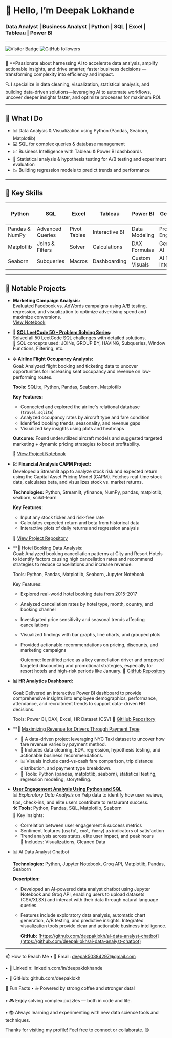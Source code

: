 # 👋 Hello, I’m Deepak Lokhande

### Data Analyst | Business Analyst | Python | SQL | Excel | Tableau | Power BI

---

![Visitor Badge](https://visitor-badge.laobi.icu/badge?page_id=deepaklokh.deepaklokh)
![GitHub followers](https://img.shields.io/github/followers/deepaklokh?label=Follow%20Me&style=social)

---

🌟 **Passionate about harnessing AI to accelerate data analysis, amplify actionable insights, and drive smarter, faster business decisions — transforming complexity into efficiency and impact.

🔍 I specialize in data cleaning, visualization, statistical analysis, and building data-driven solutions—leveraging AI to automate workflows, uncover deeper insights faster, and optimize processes for maximum ROI. 

---

## 🚀 What I Do

- 📊 Data Analysis & Visualization using Python (Pandas, Seaborn, Matplotlib)  
- 💻 SQL for complex queries & database management  
- 📈 Business Intelligence with Tableau & Power BI dashboards  
- 🧠 Statistical analysis & hypothesis testing for A/B testing and experiment evaluation  
- 📉 Building regression models to predict trends and performance  

---

## 🎯 Key Skills

| Python           | SQL              | Excel            | Tableau          | Power BI        | AI & Generative AI        |
|------------------|------------------|------------------|------------------|-----------------|---------------------------|
| Pandas & NumPy   | Advanced Queries | Pivot Tables     | Interactive BI   | Data Modeling   | Prompt Engineering        |
| Matplotlib       | Joins & Filters  | Solver           | Calculations     | DAX Formulas    | Generative AI             |
| Seaborn          | Subqueries       | Macros           | Dashboarding     | Custom Visuals  | AI Model Integration      |


---

## 📂 Notable Projects

- **Marketing Campaign Analysis:**  
  Evaluated Facebook vs. AdWords campaigns using A/B testing, regression, and visualization to optimize advertising spend and maximize conversions.  
  [View Notebook](https://github.com/deepaklokh/ab-test-and-regression-project)


- **🧠 [SQL LeetCode 50 – Problem Solving Series](https://github.com/deepaklokh/50-SQL-Solved-Questions):**  
  Solved all 50 LeetCode SQL challenges with detailed solutions.  
  🔧 SQL concepts used: JOINs, GROUP BY, HAVING, Subqueries, Window Functions, Filtering, etc.


- **✈️ Airline Flight Occupancy Analysis:**  
  Goal: Analyzed flight booking and ticketing data to uncover opportunities for increasing seat occupancy and revenue on low-performing routes.

  **Tools:** SQLite, Python, Pandas, Seaborn, Matplotlib

  **Key Features:**  
  - Connected and explored the airline's relational database (`travel.sqlite`)  
  - Analyzed occupancy rates by aircraft type and fare condition  
  - Identified booking trends, seasonality, and revenue gaps  
  - Visualized key insights using plots and heatmaps

  **Outcome:** Found underutilized aircraft models and suggested targeted marketing + dynamic pricing strategies to boost profitability.

  🔗 [View Project Notebook](https://github.com/deepaklokh/airlines-data-analysis)


- **💹 Financial Analysis CAPM Project:**  
  Developed a Streamlit app to analyze stock risk and expected return using the Capital Asset Pricing Model (CAPM). Fetches real-time stock data, calculates beta, and visualizes stock vs. market returns.

  **Technologies:** Python, Streamlit, yfinance, NumPy, pandas, matplotlib, seaborn, scikit-learn

  **Key Features:**  
  - Input any stock ticker and risk-free rate  
  - Calculates expected return and beta from historical data  
  - Interactive plots of daily returns and regression analysis  

  🔗 [View Project Repository](https://github.com/deepaklokh/Financial_Analysis_CAPM_Project.git)


- **🏨 Hotel Booking Data Analysis:  
Goal: Analyzed booking cancellation patterns at City and Resort Hotels to identify factors causing high cancellation rates and recommend strategies to reduce cancellations and increase revenue.

   Tools: Python, Pandas, Matplotlib, Seaborn, Jupyter Notebook

   Key Features:  
   - Explored real-world hotel booking data from 2015-2017  
   - Analyzed cancellation rates by hotel type, month, country, and booking channel  
   - Investigated price sensitivity and seasonal trends affecting cancellations  
   - Visualized findings with bar graphs, line charts, and grouped plots  
   - Provided actionable recommendations on pricing, discounts, and marketing campaigns

       Outcome: Identified price as a key cancellation driver and proposed targeted discounting and promotional strategies, especially for resort hotels and high-risk periods like 
       January.
   🔗 [GitHub Repository](https://github.com/deepaklokh/hotel-booking-data-analysis)


- **📊 HR Analytics Dashboard:**
  
    Goal: Delivered an interactive Power BI dashboard to provide comprehensive insights into employee demographics, performance, attendance, and recruitment trends to support data- 
    driven HR decisions.

   Tools: Power BI, DAX, Excel, HR Dataset (CSV)
🔗 [GitHub Repository](https://github.com/deepaklokh/HR-Analytics-Dashboard-PowerBI)


- **🔹 [Maximizing Revenue for Drivers Through Payment Type](https://github.com/deepaklokh/Maximizing-Revenue-Drivers)
   - 🧠 A data-driven project leveraging NYC Taxi dataset to uncover how fare revenue varies by payment method.
   - 🧹 Includes data cleaning, EDA, regression, hypothesis testing, and actionable business recommendations.
   - 📊 Visuals include card-vs-cash fare comparison, trip distance distribution, and payment type breakdown.
   - 📌 Tools: Python (pandas, matplotlib, seaborn), statistical testing, regression modeling, storytelling.


- **[User Engagement Analysis Using Python and SQL](https://github.com/deepaklokh/user-engagement-analysis)**  
  📊 *Exploratory Data Analysis* on Yelp data to identify how user reviews, tips, check-ins, and elite users contribute to restaurant success.  
  🛠 **Tools:** Python, Pandas, SQL, Matplotlib, Seaborn  
  📌 Key Insights:  
    - Correlation between user engagement & success metrics  
    - Sentiment features (`useful`, `cool`, `funny`) as indicators of satisfaction  
    - Trend analysis across states, elite user impact, and peak hours  
  📎 Includes: Visualizations, Cleaned Data


- 📊 AI Data Analyst Chatbot

  **Technologies:** Python, Jupyter Notebook, Groq API, Matplotlib, Pandas, Seaborn

   **Description:**  
   - Developed an AI-powered data analyst chatbot using Jupyter Notebook and Groq API, enabling users to upload datasets (CSV/XLSX) and interact with their data through natural language      queries.
   - Features include exploratory data analysis, automatic chart generation, A/B testing, and predictive insights. Integrated visualization tools provide clear and actionable business        intelligence.

      **GitHub:** [https://github.com/deepaklokh/ai-data-analyst-chatbot](https://github.com/deepaklokh/ai-data-analyst-chatbot)




---

📫 How to Reach Me
•  📧 Email: deepak50384297@gmail.com

•  🔗 LinkedIn: linkedin.com/in/deepaklokhande

•  💼 GitHub: github.com/deepaklokh

🎉 Fun Facts
•  ☕ Powered by strong coffee and stronger data!

•  🎮 Enjoy solving complex puzzles — both in code and life.

•  📚 Always learning and experimenting with new data science tools and techniques.

Thanks for visiting my profile! Feel free to connect or collaborate. 😊
